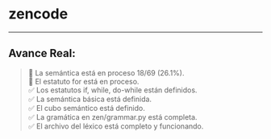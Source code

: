 # zencode
-----------------------------------------------------------

## Avance Real:
> 🔲 La semántica está en proceso 18/69 (26.1%).  
> 🔲 El estatuto for está en proceso.  
> ✅ Los estatutos if, while, do-while están definidos.  
> ✅ La semántica básica está definida.  
> ✅ El cubo semántico está definido.  
> ✅ La gramática en zen/grammar.py está completa.  
> ✅ El archivo del léxico está completo y funcionando.
